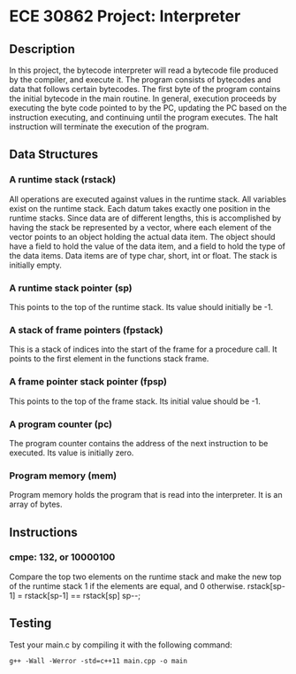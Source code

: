 # ECE 30862 Project: Interpreter

## Description
In this project, the bytecode interpreter will read a bytecode file produced by the compiler, and execute it. The program consists of bytecodes and data that follows certain bytecodes. The first byte of the program contains the initial bytecode in the main routine. In general, execution proceeds by executing the byte code pointed to by the PC, updating the PC based on the instruction executing, and continuing until the program executes. The halt instruction will terminate the execution of the program.

## Data Structures
### A runtime stack (rstack)
All operations are executed against values in the runtime stack. All variables exist on the runtime stack. Each datum takes exactly one position in the runtime stacks. Since data are of different lengths, this is accomplished by having the stack be represented by a vector, where each element of the vector points to an object holding the actual data item. The object should have a field to hold the value of the data item, and a field to hold the type of the data items. Data items are of type char, short, int or float. The stack is initially empty.

### A runtime stack pointer (sp)
This points to the top of the runtime stack. Its value should initially be -1.

### A stack of frame pointers (fpstack)
This is a stack of indices into the start of the frame for a procedure call. It points to the first element in the functions stack frame.

### A frame pointer stack pointer (fpsp)
This points to the top of the frame stack. Its initial value should be -1.

### A program counter (pc)
The program counter contains the address of the next instruction to be executed. Its value is initially zero.

### Program memory (mem)
Program memory holds the program that is read into the interpreter. It is an array of bytes.

## Instructions
### cmpe: 132, or 10000100
Compare the top two elements on the runtime stack and make the new top of the runtime
stack 1 if the elements are equal, and 0 otherwise.
rstack[sp-1] = rstack[sp-1] == rstack[sp]
sp--;


## Testing
Test your main.c by compiling it with the following command:
```
g++ -Wall -Werror -std=c++11 main.cpp -o main
```
